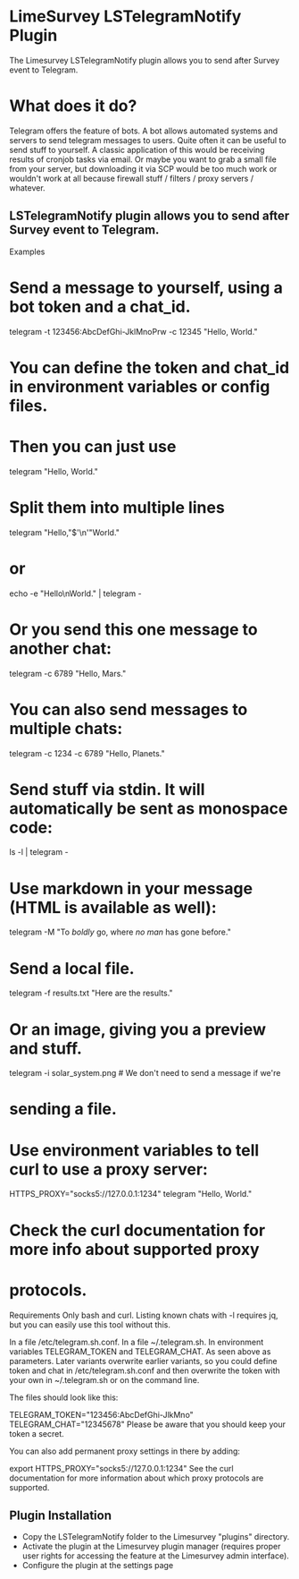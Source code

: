 # LimeSurvey LSTelegramNotify Plugin

The Limesurvey LSTelegramNotify plugin allows you to send after Survey event to Telegram.

# What does it do?
Telegram offers the feature of bots. A bot allows automated systems and servers to send telegram messages to users. Quite often it can be useful to send stuff to yourself. A classic application of this would be receiving results of cronjob tasks via email. Or maybe you want to grab a small file from your server, but downloading it via SCP would be too much work or wouldn't work at all because firewall stuff / filters / proxy servers / whatever.

## LSTelegramNotify plugin allows you to send after Survey event to Telegram.

Examples
# Send a message to yourself, using a bot token and a chat_id.
telegram -t 123456:AbcDefGhi-JklMnoPrw -c 12345 "Hello, World."

# You can define the token and chat_id in environment variables or config files.
# Then you can just use
telegram "Hello, World."

# Split them into multiple lines
telegram "Hello,"$'\n'"World."
# or
echo -e "Hello\nWorld." | telegram -

# Or you send this one message to another chat:
telegram -c 6789 "Hello, Mars."

# You can also send messages to multiple chats:
telegram -c 1234 -c 6789 "Hello, Planets."

# Send stuff via stdin. It will automatically be sent as monospace code:
ls -l | telegram -

# Use markdown in your message (HTML is available as well):
telegram -M "To *boldly* go, where _no man_ has gone before."

# Send a local file.
telegram -f results.txt "Here are the results."

# Or an image, giving you a preview and stuff.
telegram -i solar_system.png # We don't need to send a message if we're
# sending a file.

# Use environment variables to tell curl to use a proxy server:
HTTPS_PROXY="socks5://127.0.0.1:1234" telegram "Hello, World."
# Check the curl documentation for more info about supported proxy
# protocols.
Requirements
Only bash and curl. Listing known chats with -l requires jq, but you can easily use this tool without this.

In a file /etc/telegram.sh.conf.
In a file ~/.telegram.sh.
In environment variables TELEGRAM_TOKEN and TELEGRAM_CHAT.
As seen above as parameters.
Later variants overwrite earlier variants, so you could define token and chat in /etc/telegram.sh.conf and then overwrite the token with your own in ~/.telegram.sh or on the command line.

The files should look like this:

TELEGRAM_TOKEN="123456:AbcDefGhi-JlkMno"
TELEGRAM_CHAT="12345678"
Please be aware that you should keep your token a secret.

You can also add permanent proxy settings in there by adding:

export HTTPS_PROXY="socks5://127.0.0.1:1234"
See the curl documentation for more information about which proxy protocols are supported.

## Plugin Installation

- Copy the LSTelegramNotify folder to the Limesurvey "plugins" directory.
- Activate the plugin at the Limesurvey plugin manager (requires proper user rights for accessing the feature at the Limesurvey admin interface).
- Configure the plugin at the settings page
